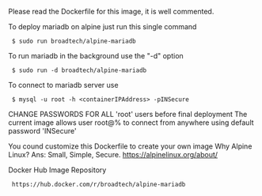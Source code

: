 
Please read the Dockerfile for this image, it is well commented.

 To deploy mariadb on alpine just run this single command

     $ sudo run broadtech/alpine-mariadb

 To run mariadb in the background use the "-d" option

     $ sudo run -d broadtech/alpine-mariadb

 To connect to mariadb server use

     $ mysql -u root -h <containerIPAddress> -pINSecure

CHANGE PASSWORDS FOR ALL 'root' users before final deployment
The current image allows user root@% to connect from anywhere
using default password 'INSecure'

 You cound customize this Dockerfile to create your own image
 Why Alpine Linux?
 Ans: Small, Simple, Secure. https://alpinelinux.org/about/

Docker Hub Image Repository

     https://hub.docker.com/r/broadtech/alpine-mariadb
